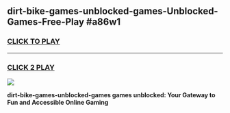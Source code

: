 
## dirt-bike-games-unblocked-games-Unblocked-Games-Free-Play #a86w1
<h3>
<a href="https://us.freeplayer.one?title=dirt-bike-games-unblocked-games&ref=9M">CLICK TO PLAY</a></h3>
<hr>

<h3>
<a href="https://us.freeplayer.one?title=dirt-bike-games-unblocked-games&ref=9M">CLICK 2 PLAY</a>
  
</h3>

<a href="https://us.freeplayer.one?title=dirt-bike-games-unblocked-games&ref=9M"><img src="https://clearcache.store/games.png"></a>


**dirt-bike-games-unblocked-games games unblocked: Your Gateway to Fun and Accessible Online Gaming**

